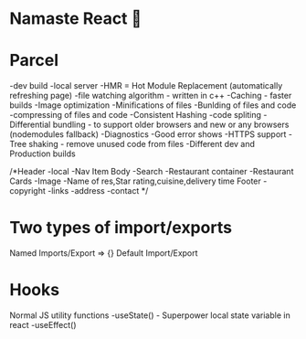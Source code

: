 # Namaste React 🚀

# Parcel
-dev build
-local server
-HMR = Hot Module Replacement (automatically refreshing page)
-file watching algorithm - written in c++
-Caching - faster builds
-Image optimization
-Minifications of files
-Bunlding of files and code
-compressing of files and code
-Consistent Hashing
-code spliting
-Differential bundling - to support older browsers and new or any browsers (nodemodules fallback)
-Diagnostics
-Good error shows
-HTTPS support
-Tree shaking - remove unused code from files
-Different dev and Production builds

/*Header
 -local
 -Nav Item 
Body 
 -Search
 -Restaurant container 
  -Restaurant Cards
    -Image
    -Name of res,Star rating,cuisine,delivery time 
Footer
 -copyright
 -links
 -address
 -contact
*/

# Two types of import/exports
Named Imports/Export =>  {}
Default Import/Export 

# Hooks
Normal JS utility functions
-useState() - Superpower local state variable in react
-useEffect()